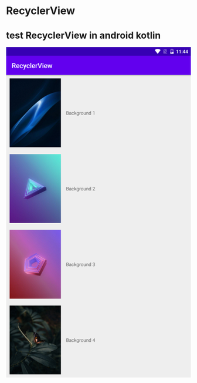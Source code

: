 # RecyclerView
<h1 style="font-size:25px">test RecyclerView in android kotlin</h1>
<img src="scr001.png" alt="test RecyclerView in android kotlin" title="RecyclerView" widht="500px" height="900px">
